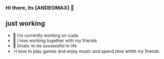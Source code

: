 ### Hi there, its [ANDEOMAX] 👋

## just working 
- 🌱 I’m currently working on cuda
- 👯 I love working together with my friends
- 🥅 Goals: to be sussessful in life
- ⚡I love to play games and enjoy music and spend time whith my firends
